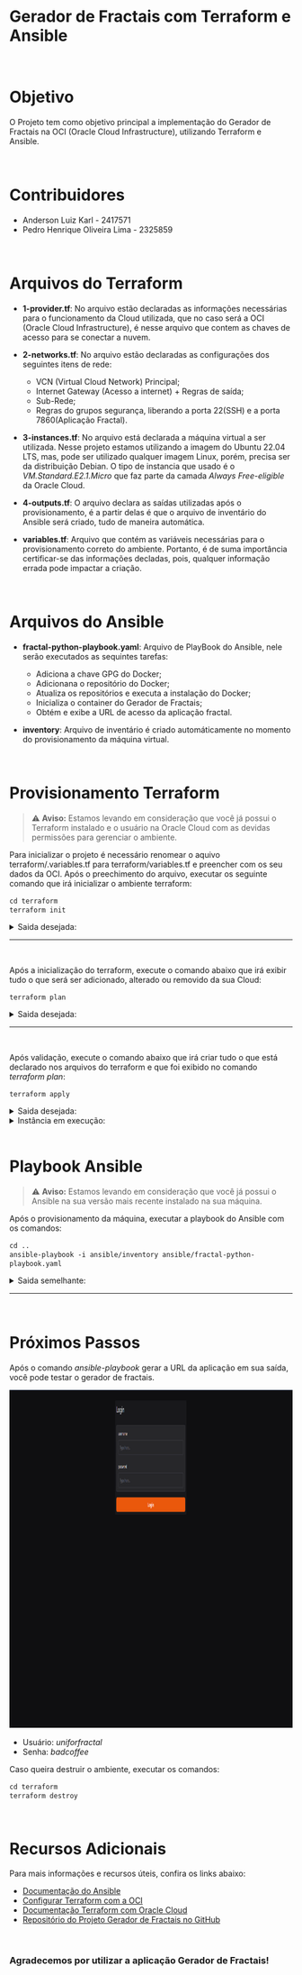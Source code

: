 # Gerador de Fractais com Terraform e Ansible

<br>

# Objetivo
O Projeto tem como objetivo principal a implementação do Gerador de Fractais na OCI (Oracle Cloud Infrastructure), utilizando Terraform e Ansible.

<br>

# Contribuidores
- Anderson Luiz Karl - 2417571
- Pedro Henrique Oliveira Lima - 2325859

<br>

# Arquivos do Terraform

- **1-provider.tf**: No arquivo estão declaradas as informações necessárias para o funcionamento da Cloud utilizada, que no caso será a OCI (Oracle Cloud Infrastructure), é nesse arquivo que contem as chaves de acesso para se conectar a nuvem.

- **2-networks.tf**: No arquivo estão declaradas as configurações dos seguintes itens de rede:

  - VCN (Virtual Cloud Network) Principal;
  - Internet Gateway (Acesso a internet) + Regras de saída;
  - Sub-Rede;
  - Regras do grupos segurança, liberando a porta 22(SSH) e a porta 7860(Aplicação Fractal). 

- **3-instances.tf**: No arquivo está declarada a máquina virtual a ser utilizada. Nesse projeto estamos utilizando a imagem do Ubuntu 22.04 LTS, mas, pode ser utilizado qualquer imagem Linux, porém, precisa ser da distribuição Debian. O tipo de instancia que usado é o *VM.Standard.E2.1.Micro* que faz parte da camada *Always Free-eligible* da Oracle Cloud.

- **4-outputs.tf**: O arquivo declara as saídas utilizadas após o provisionamento, é a partir delas é que o arquivo de inventário do Ansible será criado, tudo de maneira automática.

- **variables.tf**: Arquivo que contém as variáveis necessárias para o provisionamento correto do ambiente. Portanto, é de suma importância certificar-se das informações decladas, pois, qualquer informação errada pode impactar a criação. 

<br>

# Arquivos do Ansible

- **fractal-python-playbook.yaml**: Arquivo de PlayBook do Ansible, nele serão executados as sequintes tarefas:
  
  - Adiciona a chave GPG do Docker;
  - Adicionana o repositório do Docker;
  - Atualiza os repositórios e executa a instalação do Docker;
  - Inicializa o container do Gerador de Fractais;
  - Obtém e exibe a URL de acesso da aplicação fractal.

- **inventory**: Arquivo de inventário é criado automáticamente no momento do provisionamento da máquina virtual.

<br>

# Provisionamento Terraform

> ⚠️ **Aviso:** Estamos levando em consideração que você já possui o Terraform instalado e o usuário na Oracle Cloud com as devidas permissões para gerenciar o ambiente.

Para inicializar o projeto é necessário renomear o aquivo terraform/.variables.tf para terraform/variables.tf e preencher com os seu dados da OCI. Após o preechimento do arquivo, executar os seguinte comando que irá inicializar o ambiente terraform:

```
cd terraform
terraform init
``` 

<details>
  <summary>Saida desejada:</summary>
  <img src="assets/terraform-init.png" alt="Saida do comando terraform init" width="600" height="300">
</details>

---

<br>

Após a inicialização do terraform, execute o comando abaixo que irá exibir tudo o que será ser adicionado, alterado ou removido da sua Cloud:

```
terraform plan
``` 
<details>
  <summary>Saida desejada:</summary>
  <img src="assets/terraform-plan.png" alt="Saida do comando terraform plan" width="400" height="40">
</details>

---

<br>

Após validação, execute o comando abaixo que irá criar tudo o que está declarado nos arquivos do terraform e que foi exibido no comando *terraform plan*:

```
terraform apply
``` 
<details>
  <summary>Saida desejada:</summary>
  <img src="assets/terraform-apply.png" alt="Saida do comando terraform apply" width="400" height="40">
</details>

<details>
  <summary>Instância em execução:</summary>
  <img src="assets/oci-instance.png" alt="Instancia OCI em execução" width="400" height="40">
</details>

<br>

# Playbook Ansible

> ⚠️ **Aviso:** Estamos levando em consideração que você já possui o Ansible na sua versão mais recente instalado na sua máquina.

Após o provisionamento da máquina, executar a playbook do Ansible com os comandos:

```
cd ..
ansible-playbook -i ansible/inventory ansible/fractal-python-playbook.yaml
``` 

<details>
  <summary>Saida semelhante:</summary>
  <img src="assets/ansible-playbook.png" alt="Saida do comando ansible-playbook" width="1300" height="600">
</details>

---

<br>

# Próximos Passos

Após o comando *ansible-playbook* gerar a URL da aplicação em sua saída, você pode testar o gerador de fractais.

<img src="assets/fractal-app.png" alt="Aplicação fractal" width="1300" height="600">

- Usuário: *uniforfractal*
- Senha: *badcoffee*

Caso queira destruir o ambiente, executar os comandos:

```
cd terraform
terraform destroy
``` 

<br>

# Recursos Adicionais

Para mais informações e recursos úteis, confira os links abaixo:

- [Documentação do Ansible](https://docs.ansible.com/)
- [Configurar Terraform com a OCI](https://docs.oracle.com/pt-br/iaas/developer-tutorials/tutorials/tf-provider/01-summary.htm)
- [Documentação Terraform com Oracle Cloud](https://registry.terraform.io/providers/oracle/oci/latest/docs)
- [Repositório do Projeto Gerador de Fractais no GitHub](https://github.com/Artoshk/fractal)

<br>

### Agradecemos por utilizar a aplicação Gerador de Fractais!
